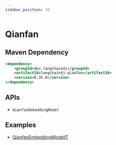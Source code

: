```yaml
---
sidebar_position: 16
---
```


# Qianfan

## Maven Dependency

```xml
<dependency>
    <groupId>dev.langchain4j</groupId>
    <artifactId>langchain4j-qianfan</artifactId>
    <version>0.35.0</version>
</dependency>
```

## APIs

- `QianfanEmbeddingModel`


## Examples

- [QianfanEmbeddingModelIT](https://github.com/langchain4j/langchain4j/blob/main/langchain4j-qianfan/src/test/java/dev/langchain4j/model/qianfan/QianfanEmbeddingModelIT.java)
